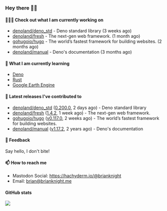 ### Hey there 👋🏻

#### 👷🏻‍♂️ Check out what I am currently working on

- [denoland/deno_std](https://github.com/denoland/deno_std) - Deno standard library (3 weeks ago)
- [denoland/fresh](https://github.com/denoland/fresh) - The next-gen web framework. (1 month ago)
- [gohugoio/hugo](https://github.com/gohugoio/hugo) - The world’s fastest framework for building websites. (2 months ago)
- [denoland/manual](https://github.com/denoland/manual) - Deno&#39;s documentation (3 months ago)

#### 🌱 What I am currently learning
- [Deno](https://deno.land/)
- [Rust](https://www.rust-lang.org/)
- [Google Earth Engine](https://earthengine.google.com/)

#### 🔭 Latest releases I've contributed to

- [denoland/deno_std](https://github.com/denoland/deno_std) ([0.200.0](https://github.com/denoland/deno_std/releases/tag/0.200.0), 2 days ago) - Deno standard library
- [denoland/fresh](https://github.com/denoland/fresh) ([1.4.2](https://github.com/denoland/fresh/releases/tag/1.4.2), 1 week ago) - The next-gen web framework.
- [gohugoio/hugo](https://github.com/gohugoio/hugo) ([v0.117.0](https://github.com/gohugoio/hugo/releases/tag/v0.117.0), 2 weeks ago) - The world’s fastest framework for building websites.
- [denoland/manual](https://github.com/denoland/manual) ([v1.17.2](https://github.com/denoland/manual/releases/tag/v1.17.2), 2 years ago) - Deno&#39;s documentation

#### 💬 Feedback

Say hello, I don't bite!

#### 📫 How to reach me

- Mastodon Social: <a rel="me" href="https://hachyderm.io/@brianknight">https://hachyderm.io/@brianknight</a>
- Email: brian@brianknight.me

#### GitHub stats

![](https://github-profile-summary-cards.vercel.app/api/cards/profile-details?username=brianknight10&theme=github)